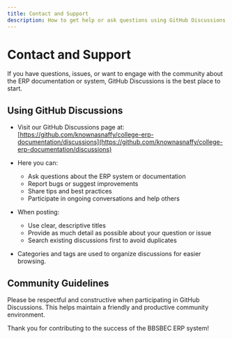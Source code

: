 ```yaml
---
title: Contact and Support
description: How to get help or ask questions using GitHub Discussions and other support channels.
---
```


# Contact and Support

If you have questions, issues, or want to engage with the community about the ERP documentation or system, GitHub Discussions is the best place to start.

## Using GitHub Discussions

- Visit our GitHub Discussions page at:
  [https://github.com/knownasnaffy/college-erp-documentation/discussions](https://github.com/knownasnaffy/college-erp-documentation/discussions)

- Here you can:
  - Ask questions about the ERP system or documentation
  - Report bugs or suggest improvements
  - Share tips and best practices
  - Participate in ongoing conversations and help others

- When posting:
  - Use clear, descriptive titles
  - Provide as much detail as possible about your question or issue
  - Search existing discussions first to avoid duplicates

- Categories and tags are used to organize discussions for easier browsing.

<!-- ## Additional Support Options -->
<!---->
<!-- If you don’t find an answer in Discussions, or need direct assistance: -->
<!-- - Contact your department clerk or ERP system administrator -->
<!-- - Refer to the [Support and Contact Information](/docs/support/contact) page in this documentation -->

## Community Guidelines

Please be respectful and constructive when participating in GitHub Discussions. This helps maintain a friendly and productive community environment.

Thank you for contributing to the success of the BBSBEC ERP system!
